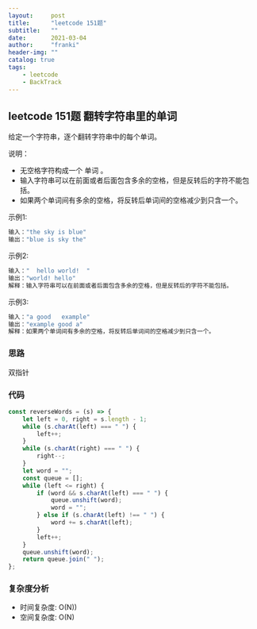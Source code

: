 ```yaml
---
layout:     post
title:      "leetcode 151题"
subtitle:   ""
date:       2021-03-04
author:     "franki"
header-img: ""
catalog: true
tags:
    - leetcode
    - BackTrack
---
```


## leetcode 151题 翻转字符串里的单词

给定一个字符串，逐个翻转字符串中的每个单词。

说明：

- 无空格字符构成一个 单词 。
- 输入字符串可以在前面或者后面包含多余的空格，但是反转后的字符不能包括。
- 如果两个单词间有多余的空格，将反转后单词间的空格减少到只含一个。

示例1:

```bash
输入："the sky is blue"
输出："blue is sky the"
```

示例2:

```bash
输入："  hello world!  "
输出："world! hello"
解释：输入字符串可以在前面或者后面包含多余的空格，但是反转后的字符不能包括。
```

示例3:

```bash
输入："a good   example"
输出："example good a"
解释：如果两个单词间有多余的空格，将反转后单词间的空格减少到只含一个。
```

### 思路

双指针

### 代码

```js
const reverseWords = (s) => {
    let left = 0, right = s.length - 1;
    while (s.charAt(left) === " ") {
        left++;
    }
    while (s.charAt(right) === " ") {
        right--;
    }
    let word = "";
    const queue = [];
    while (left <= right) {
        if (word && s.charAt(left) === " ") {
            queue.unshift(word);
            word = "";
        } else if (s.charAt(left) !== " ") {
            word += s.charAt(left);
        }
        left++;
    }
    queue.unshift(word);
    return queue.join(" ");
};
```

### 复杂度分析

- 时间复杂度: O(N))
- 空间复杂度: O(N)
